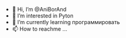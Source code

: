 - 👋 Hi, I’m @AniBorAnd
- 👀 I’m interested in  Pyton
- 🌱 I’m currently learning  программировать
- 📫 How to reachme ...

<!---
AniBorAnd/AniBorAnd is a ✨ special ✨ repository because its `README.md` (this file) appears on your GitHub profile.
You can click the Preview link to take a look at your changes.
--->
